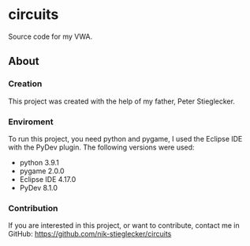 # circuits
Source code for my VWA.

## About

### Creation
This project was created with the help of my father, Peter Stieglecker.

### Enviroment
To run this project, you need python and pygame, I used the Eclipse IDE with the PyDev plugin. 
The following versions were used:
- python 3.9.1
- pygame 2.0.0
- Eclipse IDE 4.17.0
- PyDev 8.1.0


### Contribution
If you are interested in this project, or want to contribute, contact me in GitHub: https://github.com/nik-stieglecker/circuits
